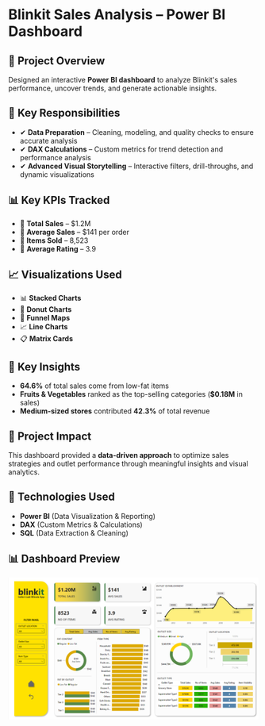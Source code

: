 # Blinkit Sales Analysis – Power BI Dashboard

## 📌 Project Overview
Designed an interactive **Power BI dashboard** to analyze Blinkit's sales performance, uncover trends, and generate actionable insights.

## 🔹 Key Responsibilities
- ✔ **Data Preparation** – Cleaning, modeling, and quality checks to ensure accurate analysis
- ✔ **DAX Calculations** – Custom metrics for trend detection and performance analysis
- ✔ **Advanced Visual Storytelling** – Interactive filters, drill-throughs, and dynamic visualizations

## 📊 Key KPIs Tracked
- 📌 **Total Sales** – $1.2M
- 📌 **Average Sales** – $141 per order
- 📌 **Items Sold** – 8,523
- 📌 **Average Rating** – 3.9

## 📈 Visualizations Used
- 📊 **Stacked Charts**
- 🍩 **Donut Charts**
- 🔻 **Funnel Maps**
- 📈 **Line Charts**
- 📋 **Matrix Cards**

## 📢 Key Insights
- **64.6%** of total sales come from low-fat items
- **Fruits & Vegetables** ranked as the top-selling categories (**$0.18M** in sales)
- **Medium-sized stores** contributed **42.3%** of total revenue

## 🚀 Project Impact
This dashboard provided a **data-driven approach** to optimize sales strategies and outlet performance through meaningful insights and visual analytics.

## 📜 Technologies Used
- **Power BI** (Data Visualization & Reporting)
- **DAX** (Custom Metrics & Calculations)
- **SQL** (Data Extraction & Cleaning)

## 📊 Dashboard Preview
![Blinkit Sales Dashboard](https://github.com/MOHIT02082000/Blinkit-Sales-Performance-Analysis/blob/main/BlinkItSales.png)


